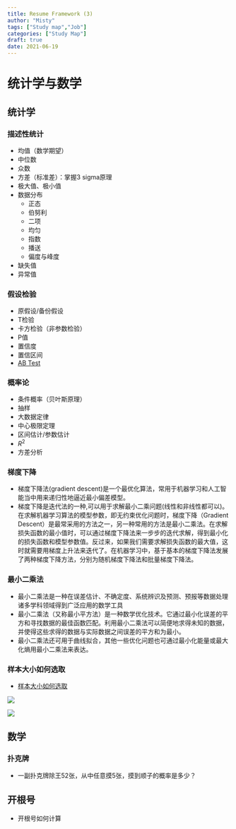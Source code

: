 ```yaml
---
title: Resume Framework (3)
author: "Misty"
tags: ["Study map","Job"]
categories: ["Study Map"]
draft: true
date: 2021-06-19
---
```





# 统计学与数学

## 统计学


### 描述性统计
* 均值（数学期望）
* 中位数
* 众数
* 方差（标准差）：掌握3 sigma原理
* 极大值、极小值
* 数据分布
    * 正态
    * 伯努利
    * 二项
    * 均匀
    * 指数
    * 播送
    * 偏度与峰度
* 缺失值
* 异常值

### 假设检验
* 原假设/备份假设
* T检验
* 卡方检验（非参数检验）
* P值
* 置信度
* 置信区间
* [AB Test](https://www.m1sty.com/2021/data-analysis_ab-test/)

### 概率论
* 条件概率（贝叶斯原理）
* 抽样
* 大数据定律
* 中心极限定理
* 区间估计/参数估计
* $R^2$
* 方差分析

### 梯度下降

* 梯度下降法(gradient descent)是一个最优化算法，常用于机器学习和人工智能当中用来递归性地逼近最小偏差模型。
* 梯度下降是迭代法的一种,可以用于求解最小二乘问题(线性和非线性都可以)。在求解机器学习算法的模型参数，即无约束优化问题时，梯度下降（Gradient Descent）是最常采用的方法之一，另一种常用的方法是最小二乘法。在求解损失函数的最小值时，可以通过梯度下降法来一步步的迭代求解，得到最小化的损失函数和模型参数值。反过来，如果我们需要求解损失函数的最大值，这时就需要用梯度上升法来迭代了。在机器学习中，基于基本的梯度下降法发展了两种梯度下降方法，分别为随机梯度下降法和批量梯度下降法。

### 最小二乘法

* 最小二乘法是一种在误差估计、不确定度、系统辨识及预测、预报等数据处理诸多学科领域得到广泛应用的数学工具
* 最小二乘法（又称最小平方法）是一种数学优化技术。它通过最小化误差的平方和寻找数据的最佳函数匹配。利用最小二乘法可以简便地求得未知的数据，并使得这些求得的数据与实际数据之间误差的平方和为最小。
* 最小二乘法还可用于曲线拟合，其他一些优化问题也可通过最小化能量或最大化熵用最小二乘法来表达。

### 样本大小如何选取

* [样本大小如何选取](https://zhidao.baidu.com/question/79343527.html)

![](https://cdn.jsdelivr.net/gh/M1styDay/image_hosting@master/hugo_images/20210821213606.png)

![](https://cdn.jsdelivr.net/gh/M1styDay/image_hosting@master/hugo_images/20210821213841.png)


## 数学

### 扑克牌
* 一副扑克牌除王52张，从中任意摸5张，摸到顺子的概率是多少？

## 开根号
* 开根号如何计算
